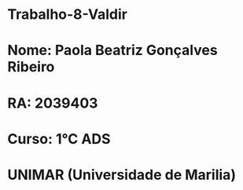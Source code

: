 # Trabalho-8-Valdir
# Nome: Paola Beatriz Gonçalves Ribeiro
# RA: 2039403
# Curso: 1°C ADS
# UNIMAR (Universidade de Marilia)
